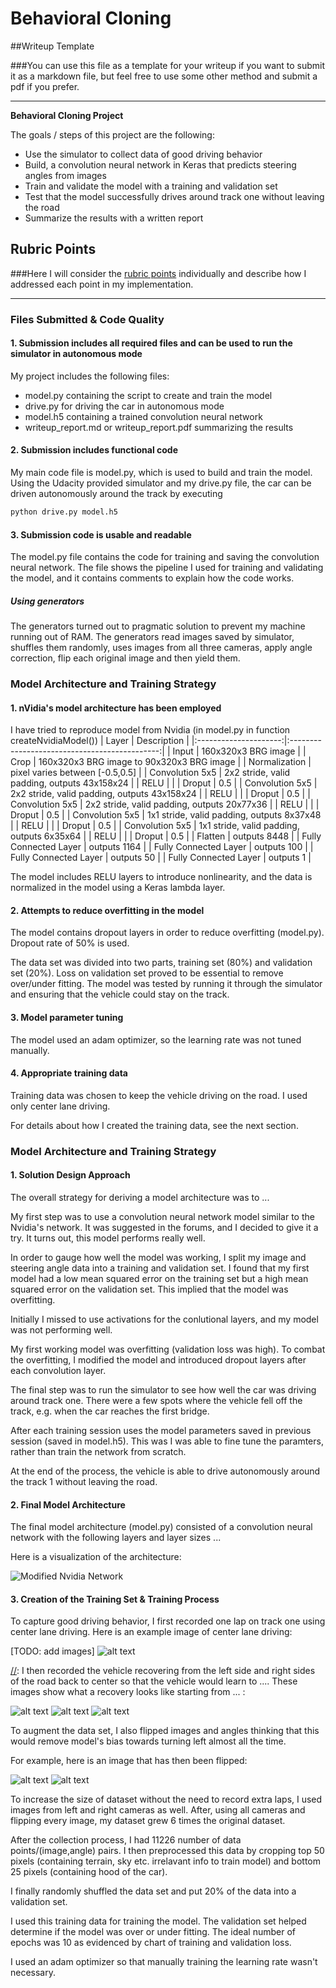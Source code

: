 # **Behavioral Cloning** 

##Writeup Template

###You can use this file as a template for your writeup if you want to submit it as a markdown file, but feel free to use some other method and submit a pdf if you prefer.

---

**Behavioral Cloning Project**

The goals / steps of this project are the following:
* Use the simulator to collect data of good driving behavior
* Build, a convolution neural network in Keras that predicts steering angles from images
* Train and validate the model with a training and validation set
* Test that the model successfully drives around track one without leaving the road
* Summarize the results with a written report


[//]: # (Image References)

[image1]: ./examples/nVidia_model.png "Model Visualization"
[image2]: ./examples/placeholder.png "Grayscaling"
[image3]: ./examples/sampleImage.jpg "Sample Image"
[image4]: ./examples/flippedImage.jpg "Flipped Image"
[image5]: ./examples/placeholder_small.png "Recovery Image"
[image6]: ./examples/sampleImage.jpg "Normal Image"
[image7]: ./examples/flippedImage.jpg "Flipped Image"

## Rubric Points
###Here I will consider the [rubric points](https://review.udacity.com/#!/rubrics/432/view) individually and describe how I addressed each point in my implementation.  

---
### Files Submitted & Code Quality

#### 1. Submission includes all required files and can be used to run the simulator in autonomous mode

My project includes the following files:
* model.py containing the script to create and train the model
* drive.py for driving the car in autonomous mode
* model.h5 containing a trained convolution neural network 
* writeup_report.md or writeup_report.pdf summarizing the results

#### 2. Submission includes functional code
My main code file is model.py, which is used to build and train the model.
Using the Udacity provided simulator and my drive.py file, the car can be driven autonomously around the track by executing 
```sh
python drive.py model.h5
```

#### 3. Submission code is usable and readable

The model.py file contains the code for training and saving the convolution neural network. The file shows the pipeline I used for training and validating the model, and it contains comments to explain how the code works.

##### Using generators

The generators turned out to pragmatic solution to prevent my machine running out of RAM. The generators read images saved by simulator, shuffles them randomly, uses images from all three cameras, apply angle correction, flip each original image and then yield them.

### Model Architecture and Training Strategy

#### 1. nVidia's model architecture has been employed

I have tried to reproduce model from  Nvidia (in model.py in function createNvidiaModel()) 
| Layer                 |     Description                               |
|:---------------------:|:---------------------------------------------:|
| Input                 | 160x320x3 BRG image                             |
| Crop                 | 160x320x3 BRG image to 90x320x3 BRG image	  |
| Normalization         | pixel varies between [-0.5,0.5]                             |
| Convolution 5x5       | 2x2 stride, valid padding, outputs 43x158x24   |
| RELU                  |                                               |
| Droput                | 0.5                                          |
| Convolution 5x5       | 2x2 stride, valid padding, outputs 43x158x24   |
| RELU                  |                                               |
| Droput                | 0.5                                          |
| Convolution 5x5       | 2x2 stride, valid padding, outputs 20x77x36   |
| RELU                  |                                               |
| Droput                | 0.5                                          |
| Convolution 5x5       | 1x1 stride, valid padding, outputs 8x37x48   |
| RELU                  |                                               |
| Droput                | 0.5                                          |
| Convolution 5x5       | 1x1 stride, valid padding, outputs 6x35x64   |
| RELU                  |                                               |
| Droput                | 0.5                                          |
| Flatten               | outputs 8448                                   |
| Fully Connected Layer | outputs 1164                                  |
| Fully Connected Layer | outputs 100                                  |
| Fully Connected Layer | outputs 50                                  |
| Fully Connected Layer | outputs 1                                 |


The model includes RELU layers to introduce nonlinearity, and the data is normalized in the model using a Keras lambda layer. 

#### 2. Attempts to reduce overfitting in the model

The model contains dropout layers in order to reduce overfitting (model.py). Dropout rate of 50% is used.

The data set was divided into two parts, training set (80%) and validation set (20%). Loss on validation set proved to be essential to remove over/under fitting.
The model was tested by running it through the simulator and ensuring that the vehicle could stay on the track.

#### 3. Model parameter tuning

The model used an adam optimizer, so the learning rate was not tuned manually.

#### 4. Appropriate training data

Training data was chosen to keep the vehicle driving on the road. I used only center lane driving.

For details about how I created the training data, see the next section. 

### Model Architecture and Training Strategy

#### 1. Solution Design Approach

The overall strategy for deriving a model architecture was to ...

My first step was to use a convolution neural network model similar to the Nvidia's network. It was suggested in the forums, and I decided to give it a try. It turns out, this model performs really well.

In order to gauge how well the model was working, I split my image and steering angle data into a training and validation set. I found that my first model had a low mean squared error on the training set but a high mean squared error on the validation set. This implied that the model was overfitting. 

Initially I missed to use activations for the conlutional layers, and my model was not performing well.

My first working model was overfitting (validation loss was high). To combat the overfitting, I modified the model and introduced dropout layers after each convolution layer.

The final step was to run the simulator to see how well the car was driving around track one. There were a few spots where the vehicle fell off the track, e.g. when the car reaches the first bridge.

After each training session uses the model parameters saved in previous session (saved in model.h5). This was I was able to fine tune the paramters, rather than train the network from scratch.

At the end of the process, the vehicle is able to drive autonomously around the track 1 without leaving the road.

#### 2. Final Model Architecture

The final model architecture (model.py) consisted of a convolution neural network with the following layers and layer sizes ...

Here is a visualization of the architecture:

![Modified Nvidia Network][image1]

#### 3. Creation of the Training Set & Training Process

To capture good driving behavior, I first recorded one lap on track one using center lane driving. Here is an example image of center lane driving:

[TODO: add images]
![alt text][image2]

[//]: I then recorded the vehicle recovering from the left side and right sides of the road back to center so that the vehicle would learn to .... These images show what a recovery looks like starting from ... :

![alt text][image3]
![alt text][image4]
![alt text][image5]

To augment the data set, I also flipped images and angles thinking that this would remove model's bias towards turning left almost all the time.

For example, here is an image that has then been flipped:

![alt text][image6]
![alt text][image7]

To increase the size of dataset without the need to record extra laps, I used images from left and right cameras as well. After, using all cameras and flipping every image, my dataset grew 6 times the original dataset.

After the collection process, I had 11226 number of data points/(image,angle) pairs. I then preprocessed this data by cropping top 50 pixels (containing terrain, sky etc. irrelavant info to train model) and bottom 25 pixels (containing hood of the car).

I finally randomly shuffled the data set and put 20% of the data into a validation set.

I used this training data for training the model. The validation set helped determine if the model was over or under fitting. The ideal number of epochs was 10 as evidenced by chart of training and validation loss.

I used an adam optimizer so that manually training the learning rate wasn't necessary.